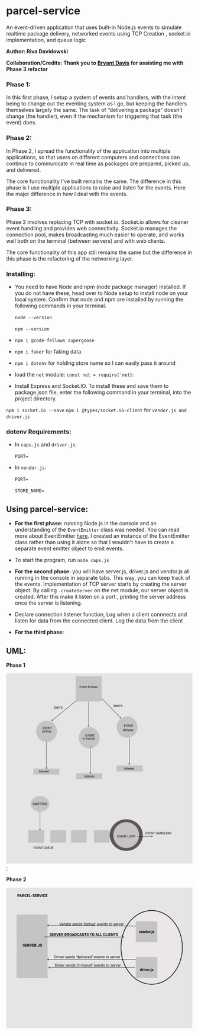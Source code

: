# parcel-service
An event-driven application that uses built-in Node.js events to simulate realtime package delivery, networked events using TCP Creation , socket.io implementation, and queue logic

**Author: Riva Davidowski**

**Collaboration/Credits: Thank you to [Bryant Davis](https://github.com/BryantDavis1986) for assisting me with Phase 3 refactor**

### Phase 1:

In this first phase, I setup a system of events and handlers, with the intent being to change out the eventing system as I go, but keeping the handlers themselves largely the same. The task of “delivering a package” doesn’t change (the handler), even if the mechanism for triggering that task (the event) does.

### Phase 2: 

In Phase 2, I spread the functionality of the application into multiple applications, so that users on different computers and connections can continue to communicate in real time as packages are prepared, picked up, and delivered.

The core functionality I've built remains the same. The difference in this phase is I use multiple applications to raise and listen for the events. Here the major difference in how I deal with the events.

### Phase 3:

Phase 3 involves replacing TCP with socket.io. Socket.io allows for cleaner event handling
and provides web connectivity. Socket.io manages the connection pool, makes broadcasting much easier to operate, and works well both on the terminal (between servers) and with web clients.

The core functionality of this app still remains the same but the difference in this phase is the refactoring of the networking layer.

### Installing:
- You need to have Node and npm (node package manager) installed. If you do not have these, head over to Node setup to install node on your local system. Confirm that node and npm are installed by running the following commands in your terminal.
    
    `node --version`

    `npm --version`

- `npm i @code-fellows supergoose`
- `npm i faker` for faking data
- `npm i dotenv` for holding store name so I can easily pass it around
- load the `net` module: `const net = require('net`):
- Install Express and Socket.IO. To install these and save them to package.json file, enter the following command in your terminal, into the project directory.

`npm i socket.io --save`
`npm i @types/socket.io-client` for `vendor.js and driver.js`

  
### dotenv Requirements:

- In `caps.js` and `driver.js`:
  
  `PORT=`

- In `vendor.js`:
  
  `PORT=`

  `STORE_NAME=`

## Using parcel-service:

- **For the first phase:** running Node.js in the console and an understanding of the `EventEmitter` class was needed. You can read more about EventEmitter [here](https://nodejs.org/api/events.html#events_asynchronous_vs_synchronous). I created an instance of the EventEmitter class rather than using it alone so that I wouldn't have to create a separate event emitter object to emit events.
- To start the program, run `node caps.js`
  
- **For the second phase:** you will have server.js, driver.js and vendor.js all running in the console in separate tabs. This way, you can keep track of the events. Implementation of TCP server starts by creating the server object. By calling `.createServer` on the net module, our server object is created. After this make it listen on a port , printing the server address once the server is listening.
- Declare connection listener function, Log when a client connnects and listen for data from the connected client. Log the data from the client
  
- **For the third phase:**


## UML:

**Phase 1**

![UML](UML.png);

**Phase 2**

![UML](netSocket.png)

